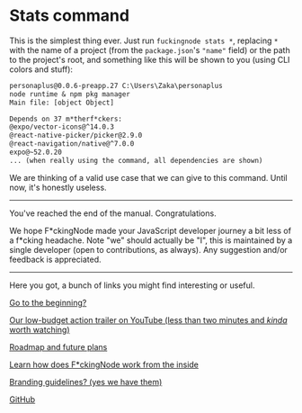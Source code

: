 # Stats command

This is the simplest thing ever. Just run `fuckingnode stats *`, replacing `*` with the name of a project (from the `package.json`'s `"name"` field) or the path to the project's root, and something like this will be shown to you (using CLI colors and stuff):

```txt
personaplus@0.0.6-preapp.27 C:\Users\Zaka\personaplus
node runtime & npm pkg manager
Main file: [object Object]

Depends on 37 m*therf*ckers:
@expo/vector-icons@^14.0.3
@react-native-picker/picker@2.9.0
@react-navigation/native@^7.0.0
expo@~52.0.20
... (when really using the command, all dependencies are shown)
```

We are thinking of a valid use case that we can give to this command. Until now, it's honestly useless.

---

You've reached the end of the manual. Congratulations.

We hope F\*ckingNode made your JavaScript developer journey a bit less of a f\*cking headache. Note "we" should actually be "I", this is maintained by a single developer (open to contributions, as always). Any suggestion and/or feedback is appreciated.

---

Here you got, a bunch of links you might find interesting or useful.

[Go to the beginning?](index.md)

[Our low-budget action trailer on YouTube (less than two minutes and _kinda_ worth watching)](https://youtube.com/watch?v=_lppvGYUXNk)

[Roadmap and future plans](../about/roadmap.md)

[Learn how does F*ckingNode work from the inside](../learn/index.md)

[Branding guidelines? (yes we have them)](../about/branding.md)

[GitHub](https://github.com/ZakaHaceCosas/FuckingNode)
